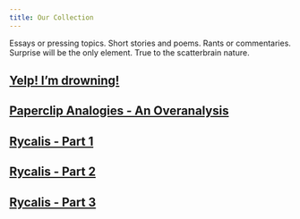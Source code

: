```yaml
---
title: Our Collection
---
```

Essays or pressing topics. Short stories and poems. Rants or commentaries. Surprise will be the only element. True to the scatterbrain nature.

## <a href = "ourCollection\Yelp! I’m drowning!.md">Yelp! I’m drowning!</a>
## <a href = "Paperclip Analogies - An Overanalysis.md">Paperclip Analogies - An Overanalysis</a>
## <a href = "Rycalis - Part 1.md">Rycalis - Part 1</a>
## <a href = "Rycalis - Part 2.md">Rycalis - Part 2</a>
## <a href = "Rycalis - Part 3.md">Rycalis - Part 3</a>
